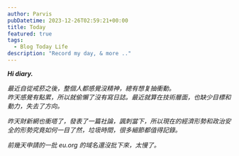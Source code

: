 ```yaml
---
author: Parvis
pubDatetime: 2023-12-26T02:59:21+00:00
title: Today
featured: true
tags:
  - Blog Today Life
description: "Record my day, & more .."
---
```


***Hi diary.***         

*最近自從戒菸之後，整個人都感覺沒精神，總有想复抽衝動。*     
*昨天感覺有點累，所以就偷懶了沒有寫日誌。最近就算在技術層面，也缺少目標和動力，失去了方向。*     

*昨天財新網也衝塔了，發表了一篇社論，諷刺當下，所以現在的經濟形勢和政治安全的形勢究竟如何一目了然，垃圾時間，很多細節都值得記錄。*     

*前幾天申請的一批 eu.org 的域名還沒批下來，太慢了。*     
